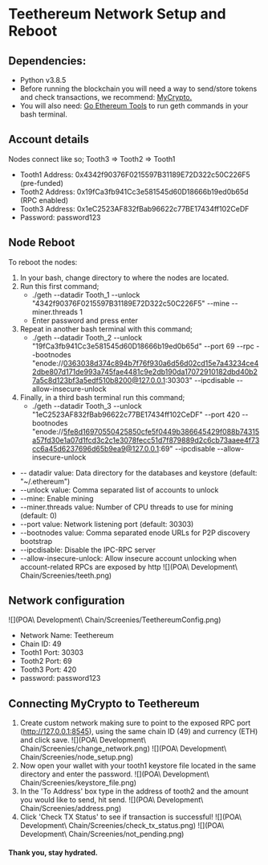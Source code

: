 # Teethereum Network Setup and Reboot

## Dependencies:
* Python v3.8.5
* Before running the blockchain you will need a way to send/store tokens and check transactions, we recommend: [MyCrypto.](https://download.mycrypto.com/)
* You will also need: [Go Ethereum Tools](https://geth.ethereum.org/downloads/) to run geth commands in your bash terminal.

## Account details
Nodes connect like so; Tooth3 => Tooth2 => Tooth1
* Tooth1 Address: 0x4342f90376F0215597B31189E72D322c50C226F5 (pre-funded)
* Tooth2 Address: 0x19fCa3fb941Cc3e581545d60D18666b19ed0b65d (RPC enabled)
* Tooth3 Address: 0x1eC2523AF832fBab96622c77BE17434ff102CeDF
* Password:	password123
## Node Reboot
To reboot the nodes:
1. In your bash, change directory to where the nodes are located.
2. Run this first command;
	* ./geth --datadir Tooth_1 --unlock "4342f90376F0215597B31189E72D322c50C226F5" --mine --miner.threads 1
	* Enter password and press enter
3. Repeat in another bash terminal with this command;
	* ./geth --datadir Tooth_2 --unlock "19fCa3fb941Cc3e581545d60D18666b19ed0b65d" --port 69 --rpc --bootnodes "enode://0363038d374c894b7f76f930a6d56d02cd15e7a43234ce42dbe807d171de993a745fae4481c9e2db190da17072910182dbd40b27a5c8d123bf3a5edf510b8200@127.0.0.1:30303" --ipcdisable --allow-insecure-unlock
4. Finally, in a third bash terminal run this command;
	* ./geth --datadir Tooth_3 --unlock "1eC2523AF832fBab96622c77BE17434ff102CeDF" --port 420 --bootnodes "enode://5fe8d16970550425850cfe5f0449b386645429f088b74315a57fd30e1a07d1fcd3c2c1e3078fecc51d7f879889d2c6cb73aaee4f73cc6a45d6237696d65b9ea9@127.0.0.1:69" --ipcdisable --allow-insecure-unlock

* -- datadir value: Data directory for the databases and keystore (default: "~/.ethereum")
* --unlock value: Comma separated list of accounts to unlock
* --mine: Enable mining
* --miner.threads value: Number of CPU threads to use for mining (default: 0)
* --port value: Network listening port (default: 30303)
* --bootnodes value: Comma separated enode URLs for P2P discovery bootstrap
* --ipcdisable: Disable the IPC-RPC server
* --allow-insecure-unlock: Allow insecure account unlocking when account-related RPCs are exposed by http
![](POA\ Development\ Chain/Screenies/teeth.png)
## Network configuration
![](POA\ Development\ Chain/Screenies/TeethereumConfig.png)
* Network Name: Teethereum
* Chain ID: 49
* Tooth1 Port: 30303
* Tooth2 Port: 69
* Tooth3 Port: 420
* password: password123

## Connecting MyCrypto to Teethereum
1. Create custom network making sure to point to the exposed RPC port (http://127.0.0.1:8545), using the same chain ID (49) and currency (ETH) and click save.
![](POA\ Development\ Chain/Screenies/change_network.png)
![](POA\ Development\ Chain/Screenies/node_setup.png)
2. Now open your wallet with your tooth1 keystore file located in the same directory and enter the password.
![](POA\ Development\ Chain/Screenies/keystore_file.png)
3. In the 'To Address' box type in the address of tooth2 and the amount you would like to send, hit send.
![](POA\ Development\ Chain/Screenies/address.png)
4. Click 'Check TX Status' to see if transaction is successful!
![](POA\ Development\ Chain/Screenies/check_tx_status.png)
![](POA\ Development\ Chain/Screenies/not_pending.png)

#### Thank you, stay hydrated.
